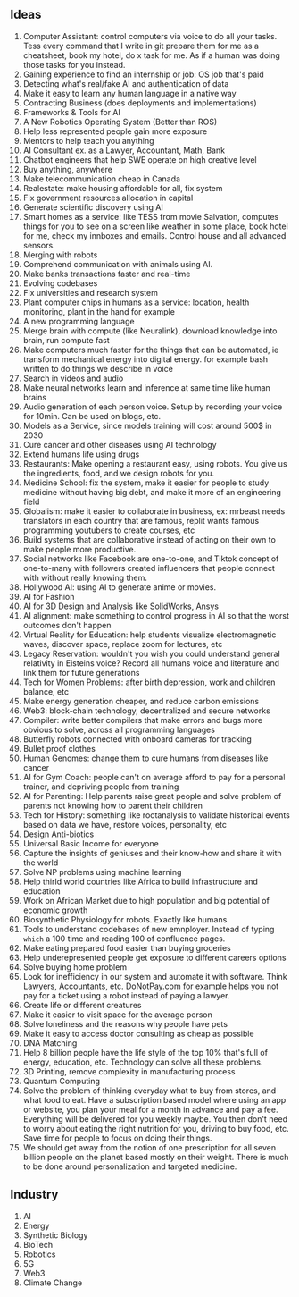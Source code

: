 ## Ideas
1. Computer Assistant: control computers via voice to do all your tasks. Tess every command that I write in git prepare them for me as a cheatsheet, book my hotel, do x task for me. As if a human was doing those tasks for you instead.
2. Gaining experience to find an internship or job: OS job that's paid
3. Detecting what's real/fake AI and authentication of data
4. Make it easy to learn any human language in a native way
5. Contracting Business (does deployments and implementations)
6. Frameworks & Tools for AI 
7. A New Robotics Operating System (Better than ROS)
8. Help less represented people gain more exposure
9. Mentors to help teach you anything
10. AI Consultant ex. as a Lawyer, Accountant, Math, Bank
11. Chatbot engineers that help SWE operate on high creative level
12. Buy anything, anywhere
13. Make telecommunication cheap in Canada
14. Realestate: make housing affordable for all, fix system
15. Fix government resources allocation in capital 
16. Generate scientific discovery using AI
17. Smart homes as a service: like TESS from movie Salvation, computes things for you to see on a screen like weather in some place, book hotel for me, check my innboxes and emails. Control house and all advanced sensors.
18. Merging with robots
19. Comprehend communication with animals using AI.
20. Make banks transactions faster and real-time
21. Evolving codebases
22. Fix universities and research system
23. Plant computer chips in humans as a service: location, health monitoring, plant in the hand for example
24. A new programming language
25. Merge brain with compute (like Neuralink), download knowledge into brain, run compute fast
26. Make computers much faster for the things that can be automated, ie transform mechanical energy into digital energy. for example bash written to do things we describe in voice
27. Search in videos and audio
28. Make neural networks learn and inference at same time like human brains
29. Audio generation of each person voice. Setup by recording your voice for 10min. Can be used on blogs, etc.
30. Models as a Service, since models training will cost around 500$ in 2030
31. Cure cancer and other diseases using AI technology
32. Extend humans life using drugs
33. Restaurants: Make opening a restaurant easy, using robots. You give us the ingredients, food, and we design robots for you. 
34. Medicine School: fix the system, make it easier for people to study medicine without having big debt, and make it more of an engineering field
35. Globalism: make it easier to collaborate in business, ex: mrbeast needs translators in each country that are famous, replit wants famous programming youtubers to create courses, etc
36. Build systems that are collaborative instead of acting on their own to make people more productive.
37. Social networks like Facebook are one-to-one, and Tiktok concept of one-to-many with followers created influencers that people connect with without really knowing them.
38. Hollywood AI: using AI to generate anime or movies.
39. AI for Fashion
40. AI for 3D Design and Analysis like SolidWorks, Ansys
41. AI alignment: make something to control progress in AI so that the worst outcomes don't happen
42. Virtual Reality for Education: help students visualize electromagnetic waves, discover space, replace zoom for lectures, etc
43. Legacy Reservation: wouldn't you wish you could understand general relativity in Eisteins voice? Record all humans voice and literature and link them for future generations
44. Tech for Women Problems: after birth depression, work and children balance, etc
45. Make energy generation cheaper, and reduce carbon emissions
46. Web3: block-chain technology, decentralized and secure networks
47. Compiler: write better compilers that make errors and bugs more obvious to solve, across all programming languages
48. Butterfly robots connected with onboard cameras for tracking
49. Bullet proof clothes
50. Human Genomes: change them to cure humans from diseases like cancer
51. AI for Gym Coach: people can't on average afford to pay for a personal trainer, and depriving people from training
52. AI for Parenting: Help parents raise great people and solve problem of parents not knowing how to parent their children
53. Tech for History: something like rootanalysis to validate historical events based on data we have, restore voices, personality, etc
54. Design Anti-biotics
55. Universal Basic Income for everyone
56. Capture the insights of geniuses and their know-how and share it with the world
57. Solve NP problems using machine learning
58. Help thirld world countries like Africa to build infrastructure and education
59. Work on African Market due to high population and big potential of economic growth
60. Biosynthetic Physiology for robots. Exactly like humans.
61. Tools to understand codebases of new emnployer. Instead of typing `which` a 100 time and reading 100 of confluence pages.
62. Make eating prepared food easier than buying groceries
63. Help underepresented people get exposure to different careers options
64. Solve buying home problem
65. Look for inefficiency in our system and automate it with software. Think Lawyers, Accountants, etc. DoNotPay.com for example helps you not pay for a ticket using a robot instead of paying a lawyer.
66. Create life or different creatures
67. Make it easier to visit space for the average person
68. Solve loneliness and the reasons why people have pets
69. Make it easy to access doctor consulting as cheap as possible
70. DNA Matching
71. Help 8 billion people have the life style of the top 10% that's full of energy, education, etc. Technology can solve all these problems.
72. 3D Printing, remove complexity in manufacturing process
73. Quantum Computing
74. Solve the problem of thinking everyday what to buy from stores, and what food to eat. Have a subscription based model where using an app or website, you plan your meal for a month in advance and pay a fee. Everything will be delivered for you weekly maybe. You then don't need to worry about eating the right nutrition for you, driving to buy food, etc. Save time for people to focus on doing their things. 
75. We should get away from the notion of one prescription for all seven billion people on the planet based mostly on their weight. There is much to be done around personalization and targeted medicine. 

## Industry
1. AI
2. Energy
3. Synthetic Biology
4. BioTech
5. Robotics
6. 5G
7. Web3
8. Climate Change
